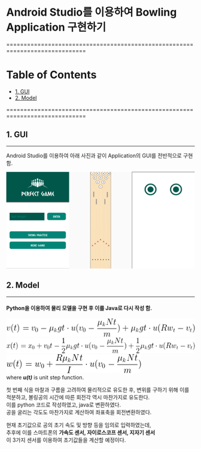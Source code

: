 # Android Studio를 이용하여 Bowling Application 구현하기
=============================================================================
# Table of Contents  
- [1. GUI](#1-gui)
- [2. Model](#2-model)

=============================================================================
## 1. GUI
------
Android Studio를 이용하여 아래 사진과 같이 Application의 GUI를 전반적으로 구현함.  

![layout](./GUI/layout.png)  

## 2. Model
--------
#### Python을 이용하여 물리 모델을 구현 후 이를 Java로 다시 작성 함.

![equation1](Model/eq1.gif)
![equation2](Model/eq2.gif)
![equation3](Model/eq3.gif)  
where ***u(t)*** is unit step function.  

첫 번째 식을 마찰과 구름을 고려하여 물리적으로 유도한 후, 변위를 구하기 위해 이를 적분하고, 볼링공의 시간에 따른 회전각 역시 마찬가지로 유도한다.  
이를 python 코드로 작성하였고, java로 변환하였다.  
공을 굴리는 각도도 마찬가지로 계산하여 좌표축을 회전변환하였다.  

현재 초기값으로 공의 초기 속도 및 방향 등을 임의로 입력하였는데,  
추후에 이를 스마트폰의 **가속도 센서, 자이로스코프 센서, 지자기 센서**   
이 3가지 센서를 이용하여 초기값들을 계산할 예정이다.
